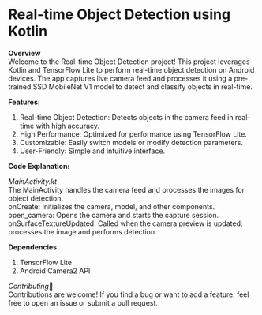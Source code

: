# Real-time Object Detection using Kotlin

**Overview** <br/>
Welcome to the Real-time Object Detection project! This project leverages Kotlin and TensorFlow Lite to perform real-time object detection on Android devices. The app captures live camera feed and processes it using a pre-trained SSD MobileNet V1 model to detect and classify objects in real-time.

**Features:**
1. Real-time Object Detection: Detects objects in the camera feed in real-time with high accuracy.
2. High Performance: Optimized for performance using TensorFlow Lite.
3. Customizable: Easily switch models or modify detection parameters.
4. User-Friendly: Simple and intuitive interface.

**Code Explanation:** <br/>

*MainActivity.kt* <br/>
The MainActivity handles the camera feed and processes the images for object detection.<br/>
onCreate: Initializes the camera, model, and other components.<br/>
open_camera: Opens the camera and starts the capture session.<br/>
onSurfaceTextureUpdated: Called when the camera preview is updated; processes the image and performs detection.<br/>

**Dependencies** <br/>
1. TensorFlow Lite
2. Android Camera2 API
   
*Contributing*🤝 <br/>
Contributions are welcome! If you find a bug or want to add a feature, feel free to open an issue or submit a pull request.
